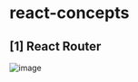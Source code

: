 ﻿# react-concepts

 ## [1] React Router
 ![image](https://github.com/user-attachments/assets/1bf062da-5cac-410d-9402-23fa09eeab20)

